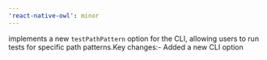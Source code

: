 ```yaml
---
'react-native-owl': minor
---
```


implements a new `testPathPattern` option for the CLI, allowing users to run tests for specific path patterns.Key changes:- Added a new CLI option
